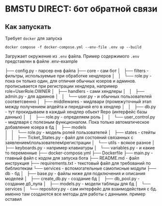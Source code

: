 # BMSTU DIRECT: бот обратной связи

## Как запускать

Требует `docker` для запуска

```shell
docker compose -f docker-compose.yml --env-file .env up --build
```

Загружает окружение из `.env` файла. Пример содержимого `.env` представлен в файле .env-example


├── config.py             - парсер енв файла
├── core                  - сам бот
│   ├── filters           - фильтры, используемые при обработке хендлеров
│   │   └── role.py       - пока он только один, для отличия обычных юзеров и админов. прописывается при регистрации хендлера, например role=UserRole.OWNER
│   ├── handlers          - сами хендлеры
│   │   ├── admin.py      - для админов
│   │   └── user.py       - и обычных пользователей соответсвенно
│   ├── middlewares       - мидлвари (промежуточный этап между получением апдейта и передачей его в хендлер 
│   │   ├── db.py         - тут прокидываем в каждый хендлер обьект Repo (интерфейс базы данных)
│   │   ├── role.py       - определяем роль
│   │   └── user_control.py  - мидлваря с полезным функционалом. Пока только автоматическое добавление юзера в бд
│   ├── models            
│   │   └── role.py       - модель ролей пользователей
│   ├── states            - стейты
│   │   ├── Ticket_States.py - файл для состояний связанных с заявлением\пользователем\регистрации
│   └── utils             - всякое разное
│       ├── keyboards.py  - например клавиатуры
│       └── variables.py  - и какие то переменные
├── docker-compose.yml
├── Dockerfile
├── main.py               - главный файл с кодом для запуска бота
├── README.md             - файл инструкция
├── requirements.txt      - текстовый файл для требований по библиотекам
└── services              - вспомогательные самописные модули
    ├── db                - бд
    │   ├── base.py       - файлы ниже для подключения и описания моделей 
    │   ├── create_db.py  - создание бд
    │   ├── db_pool.py    - создание дб_пула
    │   ├── models.py   - модели таблицы для бд
    │   └── services
    │       └── repository.py  - сам интерфейс для взаимодействия с бд. именно там создаются все методы для работы с данными. пример оставил
